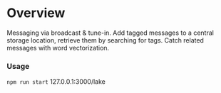 # Overview
Messaging via broadcast & tune-in. Add tagged messages to a central storage location, retrieve them by searching for tags. Catch related messages with word vectorization.

### Usage
`npm run start`
127.0.0.1:3000/lake